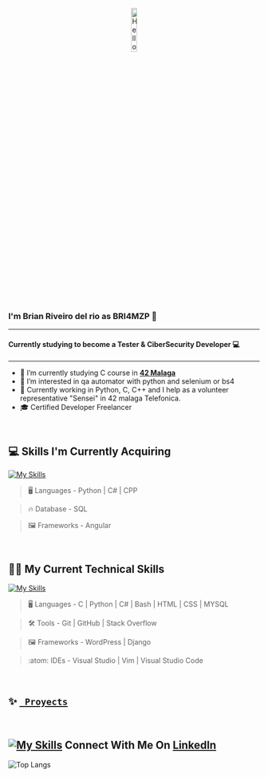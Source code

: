 <p align="center"><img width=15%" src="https://github.com/alansmathew/alansmathew/raw/master/lang.gif" alt="Hello all" /></p>

### I'm Brian Riveiro del rio as BRI4MZP 👋

---

#### Currently studying to become a Tester & CiberSecurity Developer 💻

---

- 🔭 I’m currently studying C course in  **<a href="https://www.42malaga.com/"> 42 Malaga</a>**
- 👀 I’m interested in qa automator with python and selenium or bs4
- 🌱 Currently working in Python, C, C++ and I help as a volunteer representative "Sensei" in 42 malaga Telefonica.
- 🎓 Certified Developer Freelancer
<br>

## 💻 Skills I'm Currently Acquiring

[![My Skills](https://skillicons.dev/icons?i=python,angular,cs,cpp)](https://skillicons.dev)


> :desktop_computer:  Languages - Python | C# | CPP

> :fire: Database - SQL
  
> :framed_picture:  Frameworks -  Angular
<br>

## 🧑‍💻 My Current Technical Skills

[![My Skills](https://skillicons.dev/icons?i=c,python,bash,vim,vscode,git,sqlite,mysql,stackoverflow,html,css,github,git,js,wordpress,visualstudio,django)](https://skillicons.dev)


> :desktop_computer:  Languages - C | Python | C# | Bash | HTML | CSS | MYSQL

> :hammer_and_wrench:  Tools -  Git | GitHub | Stack Overflow

> :framed_picture:  Frameworks -  WordPress | Django

> :atom:  IDEs -  Visual Studio | Vim | Visual Studio Code

<br>

## ✨ <a href="https://github.com/BRI4MZP?tab=repositories"> <code> Proyects </code></a>

<br>


## [![My Skills](https://skillicons.dev/icons?i=linkedin)](https://es.linkedin.com/in/brian-riveiro-del-rio-218b441a0) Connect With Me On [LinkedIn](https://es.linkedin.com/in/brian-riveiro-del-rio-218b441a0)

![Top Langs](https://github-readme-stats.vercel.app/api/top-langs/?username=BRI4MZP&layout=compact&theme=dark&hide_border=true)

<br>
